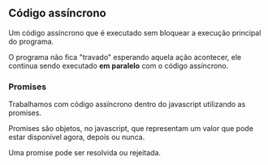 ## Código assíncrono

Um código assíncrono que é executado sem bloquear a execução principal do programa.

O programa não fica "travado" esperando aquela ação acontecer, ele continua sendo executado **em paralelo** com o código assíncrono.

### Promises

Trabalhamos com código assíncrono dentro do javascript utilizando as promises.

Promises são objetos, no javascript, que representam um valor que pode estar disponível agora, depois ou nunca.

Uma promise pode ser resolvida ou rejeitada.

